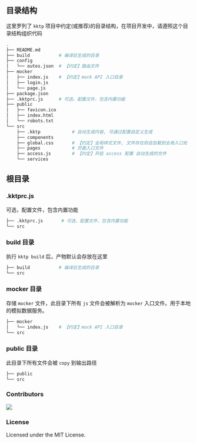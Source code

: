 ## 目录结构

这里罗列了 `kktp` 项目中约定(或推荐)的目录结构，在项目开发中，请遵照这个目录结构组织代码

```bash
.
├── README.md
├── build           # 编译后生成的目录
├── config
│   └── outes.json  # 【约定】路由文件
├── mocker
│   ├── index.js    # 【约定】mock API 入口目录
│   ├── login.js
│   └── page.js
├── package.json
├── .kktprc.js      # 可选，配置文件，包含内置功能
├── public
│   ├── favicon.ico
│   ├── index.html
│   └── robots.txt
└── src
    ├── .kktp            # 自动生成内容, 可通过配置自定义生成
    ├── components
    ├── global.css       # 【约定】全局样式文件, 文件存在则会加载到全局入口处
    ├── pages            # 页面入口文件
    ├── access.js        # 【约定】开启 access 配置 自动生成的文件
    └── services
```

## 根目录

### .kktprc.js

可选，配置文件，包含内置功能

```bash
├── .kktprc.js       # 可选，配置文件，包含内置功能
└── src
```

### build 目录

执行 `kktp build` 后，产物默认会存放在这里

```bash
├── build           # 编译后生成的目录
└── src
```

### mocker 目录

存储 `mocker` 文件，此目录下所有 `js` 文件会被解析为 `mocker` 入口文件。用于本地的模拟数据服务。

```bash
├── mocker
│   └── index.js    # 【约定】mock API 入口目录
└── src
```

### public 目录

此目录下所有文件会被 `copy` 到输出路径

```bash
├── public
└── src
```

### Contributors

<a href="https://github.com/kktjs/kkt-pro/graphs/contributors">
  <img src="https://kktjs.github.io/kkt-pro/CONTRIBUTORS.svg" />
</a>

### License

Licensed under the MIT License.